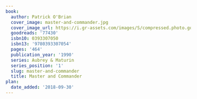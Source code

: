 ```yaml
---
book:
  author: Patrick O'Brian
  cover_image: master-and-commander.jpg
  cover_image_url: https://i.gr-assets.com/images/S/compressed.photo.goodreads.com/books/1467992540l/77430._SX98_.jpg
  goodreads: '77430'
  isbn10: 0393307050
  isbn13: '9780393307054'
  pages: '464'
  publication_year: '1990'
  series: Aubrey & Maturin
  series_position: '1'
  slug: master-and-commander
  title: Master and Commander
plan:
  date_added: '2018-09-30'
---
```

